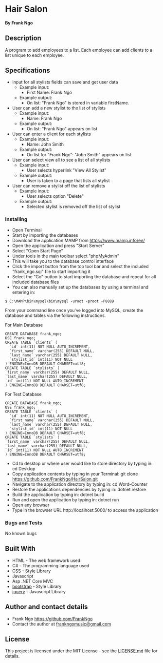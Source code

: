 # Hair Salon

#### By Frank Ngo

## Description

A program to add employees to a list.  Each employee can add clients to a list unique to each employee.

## Specifications


- Input for all stylists fields can save and get user data
  - Example input:
    - First Name: Frank Ngo
  - Example output:
    - On list: "Frank Ngo" is stored in variable firstName.
- User can add a new stylist to the list of stylists
  - Example input:
    - Name: Frank Ngo
  - Example output:
    - On list: "Frank Ngo" appears on list
- User can enter a client for each stylists
  - Example input:
    - Name: John Smith
  - Example output:
    - On list for "Frank Ngo": "John Smith" appears on list
- User can select view all to see a list of all stylists
  - Example input:
    - User selects hyperlink "View All Stylist"
  - Example output:
    - User is taken to a page that lists all stylist
- User can remove a stylist off the list of stylists
  - Example input:
    - User selects option "Delete"
  - Example output:
    - Selected stylist is removed off the list of stylist

### Installing

  * Open Terminal
  * Start by importing the databases
  * Download the application MAMP from https://www.mamp.info/en/
  * Open the application and press "Start Server"
  * Select "Open Start Page"
  * Under tools in the main toolbar select "phpMyAdmin"
  * This will take you to the database control interface
  * Click the import button from the top tool bar and select the included "frank_ngo.sql" file to start importing it
  * Select the "Go" button to start importing the database and repeat for all included database files
  * You can also manually set up the databases by using a terminal and entering in:
  ```
  $ C:\MAMP\bin\mysql\bin\mysql -uroot -proot -P8889
  ```
  From your command line once you've logged into MySQL, create the database and tables via the following instructions.

  For Main Database
  ```
  CREATE DATABASE frank_ngo;
  USE frank_ngo;
  CREATE TABLE `clients` (
    `id` int(11) NOT NULL AUTO_INCREMENT,
    `first_name` varchar(255) DEFAULT NULL,
    `last_name` varchar(255) DEFAULT NULL,
    `stylist_id` int(11) NOT NULL
  ) ENGINE=InnoDB DEFAULT CHARSET=utf8;
  CREATE TABLE `stylists` (
  `first_name` varchar(255) DEFAULT NULL,
  `last_name` varchar(255) DEFAULT NULL,
  `id` int(11) NOT NULL AUTO_INCREMENT
) ENGINE=InnoDB DEFAULT CHARSET=utf8;
  ```
  For Test Database
  ```
  CREATE DATABASE frank_ngo;
  USE frank_ngo;
  CREATE TABLE `clients` (
    `id` int(11) NOT NULL AUTO_INCREMENT,
    `first_name` varchar(255) DEFAULT NULL,
    `last_name` varchar(255) DEFAULT NULL,
    `stylist_id` int(11) NOT NULL
  ) ENGINE=InnoDB DEFAULT CHARSET=utf8;
  CREATE TABLE `stylists` (
  `first_name` varchar(255) DEFAULT NULL,
  `last_name` varchar(255) DEFAULT NULL,
  `id` int(11) NOT NULL AUTO_INCREMENT
) ENGINE=InnoDB DEFAULT CHARSET=utf8;
  ```
  * Cd to desktop or where user would like to store directory by typing in: cd Desktop
  * Copy application contents by typing in your Terminal: git clone https://github.com/FrankNgo/HairSalon.git
  * Navigate to the application directory by typing in: cd Word-Counter
  * Restore the applications dependencies by typing in: dotnet restore
  * Build the application by typing in: dotnet build
  * Run and open the application by typing in: dotnet run
  * Open any browser
  * Type in the browser URL http://localhost:5000/ to access the application

### Bugs and Tests

No known bugs

## Built With

* HTML - The web framework used
* C# - The programming language used
* CSS - Style Library
* Javascript
* Asp .NET Core MVC
* [bootstrap](https://getbootstrap.com/docs/3.3/) - Style Library
* [jquery](https://jquery.com/download/) - Javascript Library


## Author and contact details

* Frank Ngo https://github.com/FrankNgo
* Contact the author at frankngomusic@gmail.com

## License

This project is licensed under the MIT License - see the [LICENSE.md](LICENSE.md) file for details.
